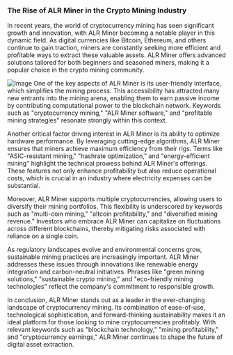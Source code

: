 ### The Rise of ALR Miner in the Crypto Mining Industry

In recent years, the world of cryptocurrency mining has seen significant growth and innovation, with ALR Miner becoming a notable player in this dynamic field. As digital currencies like Bitcoin, Ethereum, and others continue to gain traction, miners are constantly seeking more efficient and profitable ways to extract these valuable assets. ALR Miner offers advanced solutions tailored for both beginners and seasoned miners, making it a popular choice in the crypto mining community.


![Image](https://github.com/user-attachments/assets/b8266eee-691e-4ee1-99ef-bfa10d234fd4)
One of the key aspects of ALR Miner is its user-friendly interface, which simplifies the mining process. This accessibility has attracted many new entrants into the mining arena, enabling them to earn passive income by contributing computational power to the blockchain network. Keywords such as "cryptocurrency mining," "ALR Miner software," and "profitable mining strategies" resonate strongly within this context.

Another critical factor driving interest in ALR Miner is its ability to optimize hardware performance. By leveraging cutting-edge algorithms, ALR Miner ensures that miners achieve maximum efficiency from their rigs. Terms like "ASIC-resistant mining," "hashrate optimization," and "energy-efficient mining" highlight the technical prowess behind ALR Miner's offerings. These features not only enhance profitability but also reduce operational costs, which is crucial in an industry where electricity expenses can be substantial.

Moreover, ALR Miner supports multiple cryptocurrencies, allowing users to diversify their mining portfolios. This flexibility is underscored by keywords such as "multi-coin mining," "altcoin profitability," and "diversified mining revenue." Investors who embrace ALR Miner can capitalize on fluctuations across different blockchains, thereby mitigating risks associated with reliance on a single coin.

As regulatory landscapes evolve and environmental concerns grow, sustainable mining practices are increasingly important. ALR Miner addresses these issues through innovations like renewable energy integration and carbon-neutral initiatives. Phrases like "green mining solutions," "sustainable crypto mining," and "eco-friendly mining technologies" reflect the company's commitment to responsible growth.

In conclusion, ALR Miner stands out as a leader in the ever-changing landscape of cryptocurrency mining. Its combination of ease-of-use, technological sophistication, and forward-thinking sustainability makes it an ideal platform for those looking to mine cryptocurrencies profitably. With relevant keywords such as "blockchain technology," "mining profitability," and "cryptocurrency earnings," ALR Miner continues to shape the future of digital asset extraction.